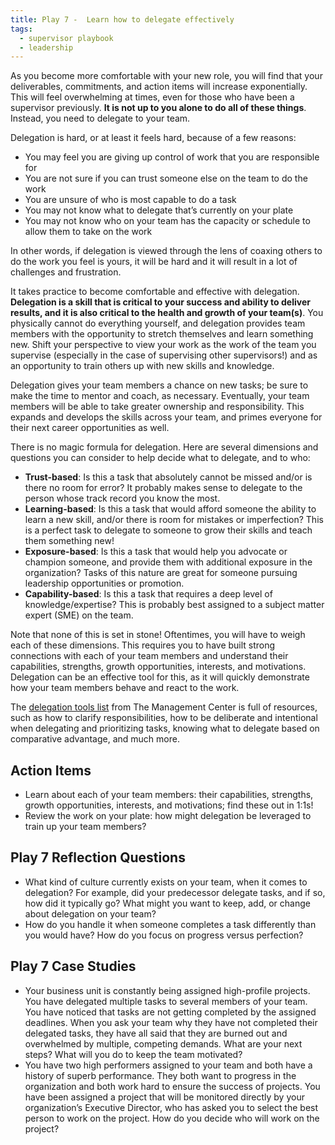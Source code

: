 ```yaml
---
title: Play 7 -  Learn how to delegate effectively
tags:
  - supervisor playbook
  - leadership
---
```


As you become more comfortable with your new role, you will find that your
deliverables, commitments, and action items will increase exponentially. This
will feel overwhelming at times, even for those who have been a supervisor
previously. **It is not up to you alone to do all of these things**. Instead,
you need to delegate to your team.

Delegation is hard, or at least it feels hard, because of a few reasons:

- You may feel you are giving up control of work that you are responsible for
- You are not sure if you can trust someone else on the team to do the work
- You are unsure of who is most capable to do a task
- You may not know what to delegate that’s currently on your plate
- You may not know who on your team has the capacity or schedule to allow them
  to take on the work

In other words, if delegation is viewed through the lens of coaxing others to do
the work you feel is yours, it will be hard and it will result in a lot of
challenges and frustration.

It takes practice to become comfortable and effective with delegation.
**Delegation is a skill that is critical to your success and ability to deliver
results, and it is also critical to the health and growth of your team(s)**. You
physically cannot do everything yourself, and delegation provides team members
with the opportunity to stretch themselves and learn something new. Shift your
perspective to view your work as the work of the team you supervise (especially
in the case of supervising other supervisors!) and as an opportunity to train
others up with new skills and knowledge.

Delegation gives your team members a chance on new tasks; be sure to make the
time to mentor and coach, as necessary. Eventually, your team members will be
able to take greater ownership and responsibility. This expands and develops the
skills across your team, and primes everyone for their next career opportunities
as well.

There is no magic formula for delegation. Here are several dimensions and
questions you can consider to help decide what to delegate, and to who:

- **Trust-based**: Is this a task that absolutely cannot be missed and/or is
  there no room for error? It probably makes sense to delegate to the person
  whose track record you know the most.
- **Learning-based**: Is this a task that would afford someone the ability to
  learn a new skill, and/or there is room for mistakes or imperfection? This is
  a perfect task to delegate to someone to grow their skills and teach them
  something new!
- **Exposure-based**: Is this a task that would help you advocate or champion
  someone, and provide them with additional exposure in the organization? Tasks
  of this nature are great for someone pursuing leadership opportunities or
  promotion.
- **Capability-based**: Is this a task that requires a deep level of
  knowledge/expertise? This is probably best assigned to a subject matter expert
  (SME) on the team.

Note that none of this is set in stone! Oftentimes, you will have to weigh each
of these dimensions. This requires you to have built strong connections with
each of your team members and understand their capabilities, strengths, growth
opportunities, interests, and motivations. Delegation can be an effective tool
for this, as it will quickly demonstrate how your team members behave and react
to the work.

The [delegation tools list](https://www.managementcenter.org/tools/delegation/)
from The Management Center is full of resources, such as how to clarify
responsibilities, how to be deliberate and intentional when delegating and
prioritizing tasks, knowing what to delegate based on comparative advantage, and
much more.

## Action Items

- Learn about each of your team members: their capabilities, strengths, growth
  opportunities, interests, and motivations; find these out in 1:1s!
- Review the work on your plate: how might delegation be leveraged to train up
  your team members?

## Play 7 Reflection Questions

- What kind of culture currently exists on your team, when it comes to
  delegation? For example, did your predecessor delegate tasks, and if so, how
  did it typically go? What might you want to keep, add, or change about
  delegation on your team?
- How do you handle it when someone completes a task differently than you would
  have? How do you focus on progress versus perfection?

## Play 7 Case Studies

- Your business unit is constantly being assigned high-profile projects. You
  have delegated multiple tasks to several members of your team. You have
  noticed that tasks are not getting completed by the assigned deadlines. When
  you ask your team why they have not completed their delegated tasks, they have
  all said that they are burned out and overwhelmed by multiple, competing
  demands. What are your next steps? What will you do to keep the team
  motivated?
- You have two high performers assigned to your team and both have a history of
  superb performance. They both want to progress in the organization and both
  work hard to ensure the success of projects. You have been assigned a project
  that will be monitored directly by your organization’s Executive Director, who
  has asked you to select the best person to work on the project. How do you
  decide who will work on the project?

